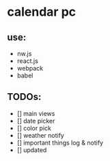 # calendar pc

## use:

- nw.js
- react.js
- webpack
- babel

## TODOs:

- [] main views
- [] date picker
- [] color pick
- [] weather notify
- [] important things log & notify
- [] updated
